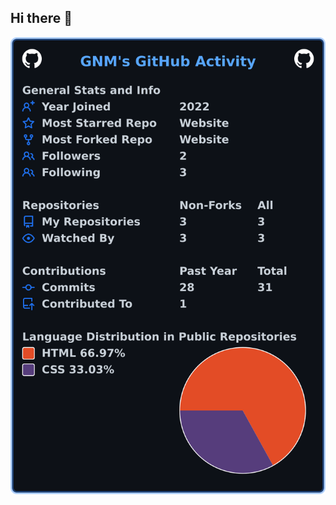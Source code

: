 ## Hi there 👋

[![My user statistics](images/userstats.svg)](https://github.com/TheGNM/user-statistician)
